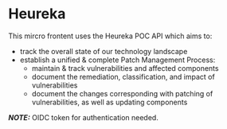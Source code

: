 # Heureka

This mircro frontent uses the Heureka POC API which aims to:

- track the overall state of our technology landscape
- establish a unified & complete Patch Management Process:
  - maintain & track vulnerabilities and affected components
  - document the remediation, classification, and impact of vulnerabilities
  - document the changes corresponding with patching of vulnerabilities, as well as updating components

**_NOTE:_** OIDC token for authentication needed.
